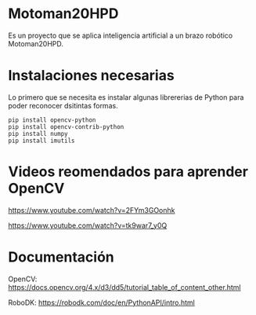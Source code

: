 # Motoman20HPD
Es un proyecto que se aplica inteligencia artificial a un brazo robótico Motoman20HPD.

# Instalaciones necesarias
Lo primero que se necesita es instalar algunas librererias de Python para poder reconocer dsitintas formas.
```
pip install opencv-python
pip install opencv-contrib-python
pip install numpy
pip install imutils
```
# Videos reomendados para aprender OpenCV
https://www.youtube.com/watch?v=2FYm3GOonhk

https://www.youtube.com/watch?v=tk9war7_y0Q

# Documentación
OpenCV: https://docs.opencv.org/4.x/d3/dd5/tutorial_table_of_content_other.html

RoboDK: https://robodk.com/doc/en/PythonAPI/intro.html

